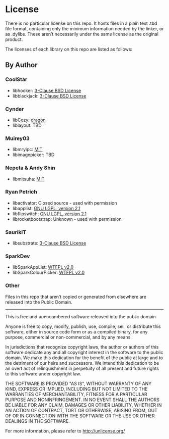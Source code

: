 # License
There is no particular license on this repo. It hosts files in a plain text .tbd file format, containing only the minimum information needed by the linker, or as .dylibs. These aren’t necessarily under the same license as the original product.

The licenses of each library on this repo are listed as follows:

## By Author
### CoolStar
* libhooker: [3-Clause BSD License](https://opensource.org/licenses/BSD-3-Clause)
* libblackjack: [3-Clause BSD License](https://opensource.org/licenses/BSD-3-Clause)

### Cynder
* libCozy: [dragon](https://github.com/cxnder/libCozy/blob/master/LICENSE)
* liblayout: TBD

### Muirey03
* libmryipc: [MIT](https://github.com/Muirey03/MRYIPC/blob/master/LICENSE)
* libimagepicker: TBD

### Nepeta & Andy Shin
* libmitsuha: [MIT](https://github.com/kritanta-ios-tweaks/StatusViz/blob/master/libmitsuha/LICENSE)

### Ryan Petrich
* libactivator: Closed source - used with permission
* libapplist: [GNU LGPL, version 2.1](https://github.com/rpetrich/AppList/blob/master/LICENSE)
* libflipswitch: [GNU LGPL, version 2.1](https://github.com/a3tweaks/Flipswitch/blob/master/LICENSE)
* librocketbootstrap: Unknown - used with permission

### SaurikIT
* libsubstrate: [3-Clause BSD License](https://opensource.org/licenses/BSD-3-Clause)

### SparkDev
* libSparkAppList: [WTFPL v2.0](https://github.com/SparkDev97/libSparkAppList/blob/master/LICENSE.md)
* libSparkColourPicker: [WTFPL v2.0](https://github.com/SparkDev97/libSparkColourPicker/blob/master/LICENSE.md)

### Other
Files in this repo that aren’t copied or generated from elsewhere are released into the Public Domain.

---

This is free and unencumbered software released into the public domain.

Anyone is free to copy, modify, publish, use, compile, sell, or
distribute this software, either in source code form or as a compiled
binary, for any purpose, commercial or non-commercial, and by any
means.

In jurisdictions that recognize copyright laws, the author or authors
of this software dedicate any and all copyright interest in the
software to the public domain. We make this dedication for the benefit
of the public at large and to the detriment of our heirs and
successors. We intend this dedication to be an overt act of
relinquishment in perpetuity of all present and future rights to this
software under copyright law.

THE SOFTWARE IS PROVIDED "AS IS", WITHOUT WARRANTY OF ANY KIND,
EXPRESS OR IMPLIED, INCLUDING BUT NOT LIMITED TO THE WARRANTIES OF
MERCHANTABILITY, FITNESS FOR A PARTICULAR PURPOSE AND NONINFRINGEMENT.
IN NO EVENT SHALL THE AUTHORS BE LIABLE FOR ANY CLAIM, DAMAGES OR
OTHER LIABILITY, WHETHER IN AN ACTION OF CONTRACT, TORT OR OTHERWISE,
ARISING FROM, OUT OF OR IN CONNECTION WITH THE SOFTWARE OR THE USE OR
OTHER DEALINGS IN THE SOFTWARE.

For more information, please refer to <http://unlicense.org/>
